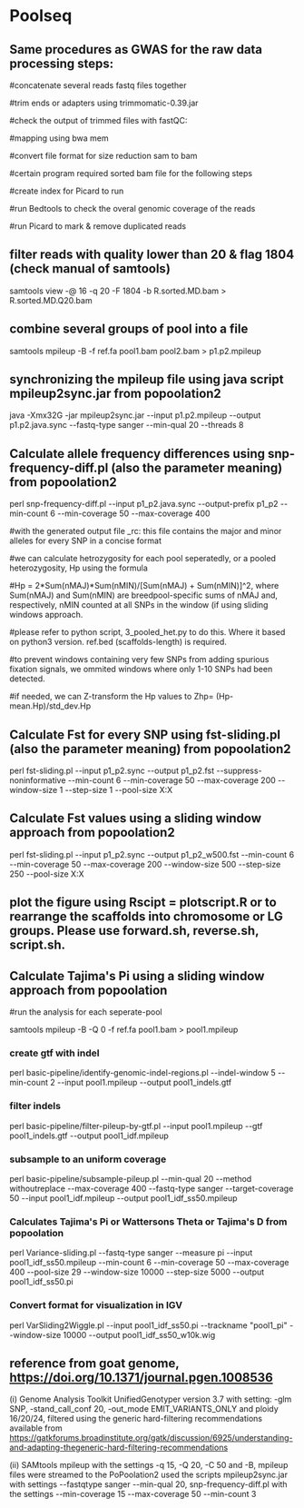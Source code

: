 # Poolseq

## Same procedures as GWAS for the raw data processing steps:

#concatenate several reads fastq files together

#trim ends or adapters using trimmomatic-0.39.jar

#check the output of trimmed files with fastQC:

#mapping using bwa mem

#convert file format for size reduction sam to bam

#certain program required sorted bam file for the following steps

#create index for Picard to run

#run Bedtools to check the overal genomic coverage of the reads

#run Picard to mark & remove duplicated reads

## filter reads with quality lower than 20 & flag 1804 (check manual of samtools)

samtools view -@ 16 -q 20 -F 1804 -b R.sorted.MD.bam > R.sorted.MD.Q20.bam 

## combine several groups of pool into a file

samtools mpileup -B -f ref.fa pool1.bam pool2.bam > p1.p2.mpileup

## synchronizing the mpileup file using java script mpileup2sync.jar from popoolation2

java -Xmx32G -jar mpileup2sync.jar --input p1.p2.mpileup --output p1.p2.java.sync --fastq-type sanger --min-qual 20 --threads 8

## Calculate allele frequency differences using snp-frequency-diff.pl (also the parameter meaning) from popoolation2 

perl snp-frequency-diff.pl --input p1_p2.java.sync --output-prefix p1_p2 --min-count 6 --min-coverage 50 --max-coverage 400

#with the generated output file _rc: this file contains the major and minor alleles for every SNP in a concise format

#we can calculate hetrozygosity for each pool seperatedly, or a pooled heterozygosity, Hp using the formula

#Hp = 2*Sum(nMAJ)*Sum(nMIN)/[Sum(nMAJ) + Sum(nMIN)]^2, where Sum(nMAJ) and Sum(nMIN) are breedpool-specific sums of nMAJ and, respectively, nMIN counted at all SNPs in the window (if using sliding windows approach.

#please refer to python script, 3_pooled_het.py to do this. Where it based on python3 version. ref.bed (scaffolds-length) is required.

#to prevent windows containing very few SNPs from adding spurious fixation signals, we ommited windows where only 1-10 SNPs had been detected.

#if needed, we can Z-transform the Hp values to Zhp= (Hp-mean.Hp)/std_dev.Hp
 
## Calculate Fst for every SNP using fst-sliding.pl (also the parameter meaning) from popoolation2 

perl fst-sliding.pl --input p1_p2.sync --output p1_p2.fst --suppress-noninformative --min-count 6 --min-coverage 50 --max-coverage 200 --window-size 1 --step-size 1 --pool-size X:X

## Calculate Fst values using a sliding window approach from popoolation2 

perl fst-sliding.pl --input p1_p2.sync --output p1_p2_w500.fst --min-count 6 --min-coverage 50 --max-coverage 200 --window-size 500 --step-size 250 --pool-size X:X

## plot the figure using Rscipt = plotscript.R or to rearrange the scaffolds into chromosome or LG groups. Please use forward.sh, reverse.sh, script.sh.


## Calculate Tajima's Pi using a sliding window approach from popoolation

#run the analysis for each seperate-pool

samtools mpileup -B -Q 0 -f ref.fa pool1.bam  > pool1.mpileup

### create gtf with indel 
perl basic-pipeline/identify-genomic-indel-regions.pl --indel-window 5 --min-count 2 --input pool1.mpileup --output pool1_indels.gtf

### filter indels 
perl basic-pipeline/filter-pileup-by-gtf.pl --input pool1.mpileup --gtf pool1_indels.gtf --output pool1_idf.mpileup

### subsample to an uniform coverage
perl basic-pipeline/subsample-pileup.pl --min-qual 20 --method withoutreplace --max-coverage 400 --fastq-type sanger --target-coverage 50 --input pool1_idf.mpileup --output pool1_idf_ss50.mpileup

### Calculates Tajima's Pi or Wattersons Theta or Tajima's D from popoolation
  
perl Variance-sliding.pl --fastq-type sanger --measure pi --input pool1_idf_ss50.mpileup --min-count 6 --min-coverage 50 --max-coverage 400 --pool-size 29 --window-size 10000 --step-size 5000 --output pool1_idf_ss50.pi

### Convert format for visualization in IGV
perl VarSliding2Wiggle.pl --input pool1_idf_ss50.pi --trackname "pool1_pi" --window-size 10000 --output pool1_idf_ss50_w10k.wig 

## reference from goat genome, https://doi.org/10.1371/journal.pgen.1008536

(i) Genome Analysis Toolkit UnifiedGenotyper version 3.7 with setting: -glm SNP, -stand_call_conf 20, -out_mode EMIT_VARIANTS_ONLY and ploidy 16/20/24, filtered using the generic hard-filtering recommendations available from https://gatkforums.broadinstitute.org/gatk/discussion/6925/understanding-and-adapting-thegeneric-hard-filtering-recommendations

(ii) SAMtools mpileup with the settings -q 15, -Q 20, -C 50 and -B, mpileup files were streamed to the PoPoolation2 used the scripts mpileup2sync.jar with settings --fastqtype sanger --min-qual 20, snp-frequency-diff.pl with the settings --min-coverage 15 --max-coverage 50 --min-count 3





